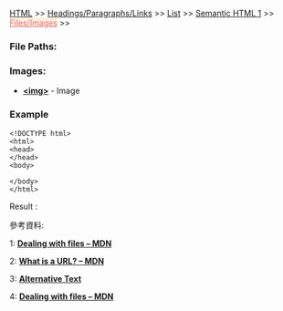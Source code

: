 
<a href="/HTML/">HTML</a> >>
<a href="/HTML/Headings_Paragraphs_Links/">Headings/Paragraphs/Links</a> >>
<a href="/HTML/List/">List</a> >>
<a href="/HTML/Semantic_HTML_1/">Semantic HTML 1</a> >>
<a href="/HTML/Files_Images/" style="color:palevioletred;background-color:papayawhip;">Files/Images</a> >>
<div class="divider"></div>

### File Paths:



<div class="divider"></div>

### Images:

* **<a href="https://developer.mozilla.org/en-US/docs/Web/HTML/Element/image" target="_blank">&lt;img&gt;</a>** - Image

<div class="divider"></div>

### Example

```
<!DOCTYPE html>
<html>
<head>
</head>
<body>

</body>
</html>
```
Result : 


<div class="divider"></div>

參考資料:

1: **<a href="https://developer.mozilla.org/en-US/docs/Learn/Getting_started_with_the_web/Dealing_with_files" target="_blank">Dealing with files – MDN</a>**

2: **<a href="https://developer.mozilla.org/en-US/docs/Learn/Common_questions/What_is_a_URL" target="_blank">What is a URL? – MDN</a>**

3: **<a href="https://webaim.org/techniques/alttext/" target="_blank">Alternative Text</a>**

4: **<a href="https://developer.mozilla.org/en-US/docs/Learn/Getting_started_with_the_web/Dealing_with_files" target="_blank">Dealing with files – MDN</a>**
